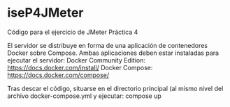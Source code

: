 # iseP4JMeter
Código para el ejercicio de JMeter Práctica 4

El servidor se distribuye en forma de una aplicación de contenedores Docker sobre Compose. Ambas aplicaciones deben estar instaladas para ejecutar el servidor: 
  Docker Community Edition: https://docs.docker.com/install/
  Docker Compose: https://docs.docker.com/compose/

Tras descar el código, situarse en el directorio principal (al mismo nivel del archivo docker-compose.yml y ejecutar: 
  compose up
  
  
